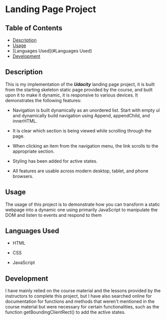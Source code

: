 # Landing Page Project

## Table of Contents

* [Description](#Description)
* [Usage](#Usage)
* [Languages Used](#Languages Used)
* [Development](#Development)


## Description

This is my implementation of the ***Udacity*** landing page project, it is built from the starting skeleton static page provided by the course, and built upon it to make it dynamic, it is responsive to various devices. It demonstrates the following features: 

- Navigation is built dynamically as an unordered list. Start with empty ul and dynamically build navigation using Append, appendChild, and innerHTML.

- It is clear which section is being viewed while scrolling through the page.

- When clicking an item from the navigation menu, the link scrolls to the appropriate section.

- Styling has been added for active states.

- All features are usable across modern desktop, tablet, and phone browsers.



## Usage

The usage of this project is to demonstrate how you can transform a static webpage into a dynamic one using primarily JavaScript to manipulate the DOM and listen to events and respond to them

## Languages Used

- HTML

- CSS

- JavaScript

## Development 

I have mainly relied on the course material and the lessons provided by the instructors to complete this project, but I have also searched online for documentation for functions and methods that weren't mentioned in the course material but were necessary for certain functionalities, such as the function getBoundingClientRect() to add the active states.
